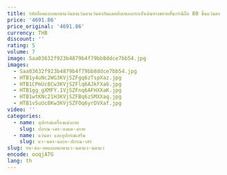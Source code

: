 ```yaml
---
title: รหัสล็อคแบบพกพาแว่นตาแว่นตาแว่นตากันแดดหีบเพลงกระเป๋าเดินทางขยายสั้นกรณีถือ 80 ชิ้นแว่นตา
price: '4691.86'
price_original: '4691.86'
currency: THB
discount: ''
rating: 5
volume: 7
image: Saa03632f923b4879b4f79bb8ddce7bb54.jpg
images:
  - Saa03632f923b4879b4f79bb8ddce7bb54.jpg
  - HTB1y4uNc2WG3KVjSZFgq6zTspXaz.jpg
  - HTB1CPmUc8Cw3KVjSZFlq6AJkFXa6.jpg
  - HTB1gg_gXMFY.1VjSZFnq6AFHXXaK.jpg
  - HTB1wtKNc21H3KVjSZFBq6zSMXXaq.jpg
  - HTB1v5uUc8Kw3KVjSZFOq6yrDVXaf.jpg
video: ''
categories:
  - name: อุปกรณ์เครื่องแต่งกาย
    slug: ปกรณ-เคร-องแต-งกาย
  - name: แว่นตา และอุปกรณ์เสริม
    slug: แว-นตา-และอ-ปกรณ-เสร
slug: รห-สล-อคแบบพกพาแว-นตาแว-นตาแว
encode: ooqjATG
lang: th
---
```

  